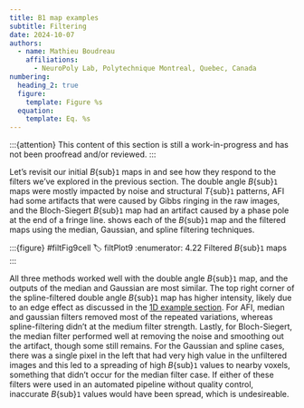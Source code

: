 ```yaml
---
title: B1 map examples
subtitle: Filtering
date: 2024-10-07
authors:
  - name: Mathieu Boudreau
    affiliations:
      - NeuroPoly Lab, Polytechnique Montreal, Quebec, Canada
numbering:
  heading_2: true
  figure:
    template: Figure %s
  equation:
    template: Eq. %s
---
```


:::{attention}
This content of this section is still a work-in-progress and has not been proofread and/or reviewed.
:::

Let’s revisit our initial _B_{sub}`1` maps in [](#filtPlot1) and see how they respond to the filters we’ve explored in the previous section. The double angle _B_{sub}`1` maps were mostly impacted by noise and structural _T_{sub}`1` patterns, AFI had some artifacts that were caused by Gibbs ringing in the raw images, and the Bloch-Siegert _B_{sub}`1` map had an artifact caused by a phase pole at the end of a fringe line. [](#filtPlot9) shows each of the _B_{sub}`1` map and the filtered maps using the median, Gaussian, and spline filtering techniques.

:::{figure} #filtFig9cell
:label: filtPlot9
:enumerator: 4.22
Filtered _B_{sub}`1` maps
:::

All three methods worked well with the double angle _B_{sub}`1` map, and the outputs of the median and Gaussian are most similar. The top right corner of the spline-filtered double angle _B_{sub}`1` map has higher intensity, likely due to an edge effect as discussed in the [1D example section](#filt1D). For AFI, median and gaussian filters removed most of the repeated variations, whereas spline-filtering didn’t at the medium filter strength. Lastly, for Bloch-Siegert, the median filter performed well at removing the noise and smoothing out the artifact, though some still remains. For the Gaussian and spline cases, there was a single pixel in the left that had very high value in the unfiltered images and this led to a spreading of high _B_{sub}`1` values to nearby voxels, something that didn’t occur for the median filter case. If either of these filters were used in an automated pipeline without quality control, inaccurate _B_{sub}`1` values would have been spread, which is undesireable.
